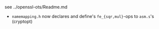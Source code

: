 see ../openssl-ots/Readme.md

- `namemapping.h` now declares and define's `fe_{sqr,mul}`-ops to `asm.s`'s (cryptopt)


